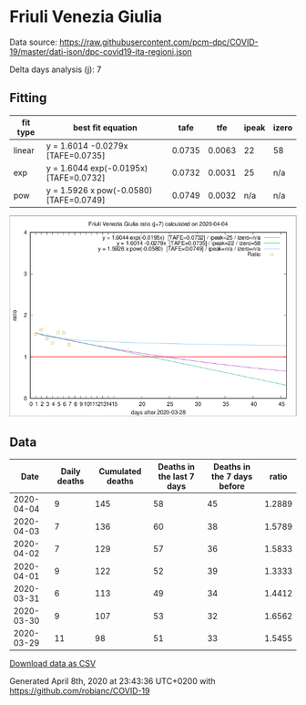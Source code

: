 # Friuli Venezia Giulia

Data source: https://raw.githubusercontent.com/pcm-dpc/COVID-19/master/dati-json/dpc-covid19-ita-regioni.json

Delta days analysis (j): 7

## Fitting 
|fit type|best fit equation|tafe|tfe|ipeak|izero|
|-------|-----|--------|------|---|---|
|linear|y = 1.6014 -0.0279x  [TAFE=0.0735]|0.0735|0.0063|22|58|
|exp|y = 1.6044 exp(-0.0195x)  [TAFE=0.0732]|0.0732|0.0031|25|n/a|
|pow|y = 1.5926 x pow(-0.0580)  [TAFE=0.0749]|0.0749|0.0032|n/a|n/a|

![Plot](COVID-19_friuli_venezia_giulia_j7_2020-04-04.png)

## Data
|Date|Daily deaths|Cumulated deaths|Deaths in the last 7 days|Deaths in the 7 days before|ratio|
|----|----------|-----------|-------|--------------------|-----|
|2020-04-04|9|145|58|45|1.2889|
|2020-04-03|7|136|60|38|1.5789|
|2020-04-02|7|129|57|36|1.5833|
|2020-04-01|9|122|52|39|1.3333|
|2020-03-31|6|113|49|34|1.4412|
|2020-03-30|9|107|53|32|1.6562|
|2020-03-29|11|98|51|33|1.5455|

[Download data as CSV](COVID-19_friuli_venezia_giulia_j7_2020-04-04.csv)

Generated April 8th, 2020 at 23:43:36 UTC+0200 with https://github.com/robianc/COVID-19
